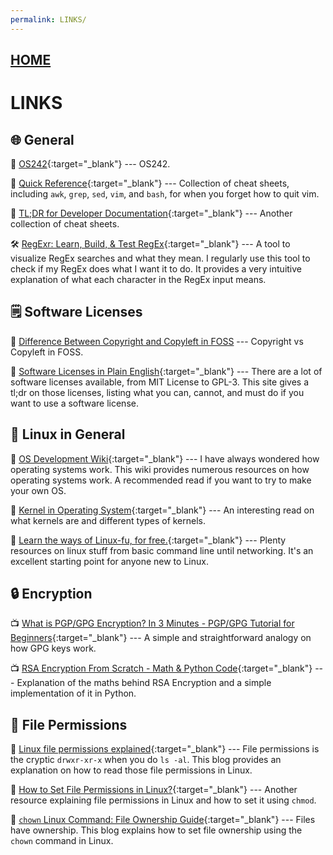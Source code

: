 ```yaml
---
permalink: LINKS/
---
```


## [HOME](../)

# LINKS

## :globe_with_meridians: General

:book: [OS242](https://os.vlsm.org/){:target="_blank"} ---
OS242.

:book: [Quick Reference](https://quickref.me/){:target="_blank"} ---
Collection of cheat sheets, including `awk`, `grep`, `sed`, `vim`, and `bash`, for when you forget how to quit vim.

:book: [TL;DR for Developer Documentation](https://devhints.io/){:target="_blank"} ---
Another collection of cheat sheets.

:hammer_and_wrench: [RegExr: Learn, Build, & Test RegEx](https://regexr.com/){:target="_blank"} ---
A tool to visualize RegEx searches and what they mean. I regularly use this tool to check if my RegEx does what I want it to do. It provides a very intuitive explanation of what each character in the RegEx input means.

## :spiral_notepad:  Software Licenses

:book: [Difference Between Copyright and Copyleft in FOSS](https://www.geeksforgeeks.org/difference-between-copyright-and-copyleft-in-foss/) ---
Copyright vs Copyleft in FOSS.

:book: [Software Licenses in Plain English](https://www.tldrlegal.com/){:target="_blank"} ---
There are a lot of software licenses available, from MIT License to GPL-3. This site gives a tl;dr on those licenses, listing what you can, cannot, and must do if you want to use a software license.

## :penguin:  Linux in General

:book: [OS Development Wiki](https://wiki.osdev.org/){:target="_blank"} ---
I have always wondered how operating systems work. This wiki provides numerous resources on how operating systems work. A recommended read if you want to try to make your own OS.

:book: [Kernel in Operating System](https://www.geeksforgeeks.org/kernel-in-operating-system/){:target="_blank"} ---
An interesting read on what kernels are and different types of kernels.

:book: [Learn the ways of Linux-fu, for free.](https://linuxjourney.com/){:target="_blank"} ---
Plenty resources on linux stuff from basic command line until networking. It's an excellent starting point for anyone new to Linux.

## :lock:  Encryption

:tv: [What is PGP/GPG Encryption? In 3 Minutes - PGP/GPG Tutorial for Beginners](https://www.youtube.com/watch?v=1-MPcUHhXoc){:target="_blank"} ---
A simple and straightforward analogy on how GPG keys work.

:tv: [RSA Encryption From Scratch - Math & Python Code](https://www.youtube.com/watch?v=D_PfV_IcUdA){:target="_blank"} ---
Explanation of the maths behind RSA Encryption and a simple implementation of it in Python.

## :open_file_folder:  File Permissions

:book: [Linux file permissions explained](https://www.redhat.com/sysadmin/linux-file-permissions-explained){:target="_blank"} ---
File permissions is the cryptic `drwxr-xr-x` when you do `ls -al`. This blog provides an explanation on how to read those file permissions in Linux.

:book: [How to Set File Permissions in Linux?](https://www.geeksforgeeks.org/how-to-set-file-permissions-in-linux/){:target="_blank"} ---
Another resource explaining file permissions in Linux and how to set it using `chmod`.

:book: [`chown` Linux Command: File Ownership Guide](https://ioflood.com/blog/chown-linux-command/){:target="_blank"} ---
Files have ownership. This blog explains how to set file ownership using the `chown` command in Linux.
